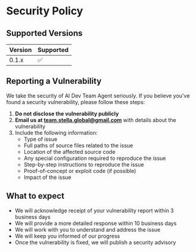 # Security Policy

## Supported Versions

| Version | Supported          |
| ------- | ------------------ |
| 0.1.x   | :white_check_mark: |

## Reporting a Vulnerability

We take the security of AI Dev Team Agent seriously. If you believe you've found a security vulnerability, please follow these steps:

1. **Do not disclose the vulnerability publicly**
2. **Email us at [team.stella.global@gmail.com](mailto:team.stella.global@gmail.com)** with details about the vulnerability
3. Include the following information:
   - Type of issue
   - Full paths of source files related to the issue
   - Location of the affected source code
   - Any special configuration required to reproduce the issue
   - Step-by-step instructions to reproduce the issue
   - Proof-of-concept or exploit code (if possible)
   - Impact of the issue

## What to expect

- We will acknowledge receipt of your vulnerability report within 3 business days
- We will provide a more detailed response within 10 business days
- We will work with you to understand and address the issue
- We will keep you informed of our progress
- Once the vulnerability is fixed, we will publish a security advisory
